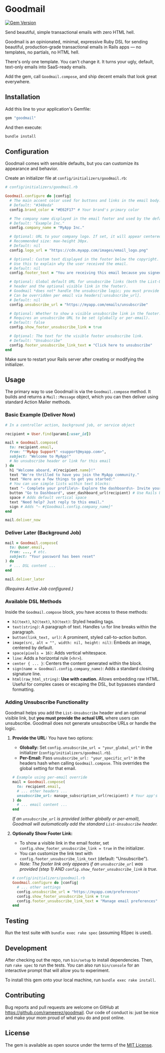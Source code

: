 # Goodmail
[![Gem Version](https://badge.fury.io/rb/pay.svg)](https://badge.fury.io/rb/pay)

Send beautiful, simple transactional emails with zero HTML hell.

Goodmail is an opinionated, minimal, expressive Ruby DSL for sending beautiful, production-grade transactional emails in Rails apps — no templates, no partials, no HTML hell.

There's only one template. You can't change it. It turns your ugly, default, text-only emails into SaaS-ready emails.

Add the gem, call `Goodmail.compose`, and ship decent emails that look great everywhere.

## Installation

Add this line to your application's Gemfile:

```ruby
gem "goodmail"
```

And then execute:

```bash
bundle install
```

## Configuration

Goodmail comes with sensible defaults, but you can customize its appearance and behavior.

Create an initializer file at `config/initializers/goodmail.rb`:

```ruby
# config/initializers/goodmail.rb

Goodmail.configure do |config|
  # The main accent color used for buttons and links in the email body.
  # Default: "#348eda"
  config.brand_color = "#E62F17" # Your brand's primary color

  # The company name displayed in the email footer and used by the default `sign` helper.
  # Default: "Example Inc."
  config.company_name = "MyApp Inc."

  # Optional: URL to your company logo. If set, it will appear centered in the header.
  # Recommended size: max-height 30px.
  # Default: nil
  config.logo_url = "https://cdn.myapp.com/images/email_logo.png"

  # Optional: Custom text displayed in the footer below the copyright.
  # Use this to explain why the user received the email.
  # Default: nil
  config.footer_text = "You are receiving this email because you signed up for an account at MyApp."

  # Optional: Global default URL for unsubscribe links (both the List-Unsubscribe
  # header and the optional visible link in the footer).
  # Goodmail *does not* handle the unsubscribe logic; you must provide a valid URL.
  # Can be overridden per email via headers[:unsubscribe_url].
  # Default: nil
  config.unsubscribe_url = "https://myapp.com/emails/unsubscribe"

  # Optional: Whether to show a visible unsubscribe link in the footer.
  # Requires an unsubscribe URL to be set (globally or per-email).
  # Default: false
  config.show_footer_unsubscribe_link = true

  # Optional: The text for the visible footer unsubscribe link.
  # Default: "Unsubscribe"
  config.footer_unsubscribe_link_text = "Click here to unsubscribe"
end
```

Make sure to restart your Rails server after creating or modifying the initializer.

## Usage

The primary way to use Goodmail is via the `Goodmail.compose` method. It builds and returns a `Mail::Message` object, which you can then deliver using standard Action Mailer methods.

### Basic Example (Deliver Now)

```ruby
# In a controller action, background job, or service object

recipient = User.find(params[:user_id])

mail = Goodmail.compose(
  to: recipient.email,
  from: ""MyApp Support" <support@myapp.com>",
  subject: "Welcome to MyApp!"
  # No unsubscribe header or link for this email
) do
  h1 "Welcome aboard, #{recipient.name}!"
  text "We're thrilled to have you join the MyApp community."
  text "Here are a few things to get you started:"
  # You can use simple lists within text blocks:
  text "- Complete your profile\n- Explore the dashboard\n- Invite your team"
  button "Go to Dashboard", user_dashboard_url(recipient) # Use Rails URL helpers
  space # Adds default vertical space
  text "Need help? Just reply to this email."
  sign # Adds "– #{Goodmail.config.company_name}"
end

mail.deliver_now
```

### Deliver Later (Background Job)

```ruby
mail = Goodmail.compose(
  to: @user.email,
  from: ..., # etc.
  subject: "Your password has been reset"
) do
  # ... DSL content ...
end

mail.deliver_later
```

*(Requires Active Job configured.)*

### Available DSL Methods

Inside the `Goodmail.compose` block, you have access to these methods:

*   `h1(text)`, `h2(text)`, `h3(text)`: Styled heading tags.
*   `text(string)`: A paragraph of text. Handles `\n` for line breaks within the paragraph.
*   `button(link_text, url)`: A prominent, styled call-to-action button.
*   `image(src, alt = "", width: nil, height: nil)`: Embeds an image, centered by default.
*   `space(pixels = 16)`: Adds vertical whitespace.
*   `line`: Adds a horizontal rule (`<hr>`).
*   `center { ... }`: Centers the content generated within the block.
*   `sign(name = Goodmail.config.company_name)`: Adds a standard closing signature line.
*   `html(raw_html_string)`: **Use with caution.** Allows embedding raw HTML. Useful for complex cases or escaping the DSL, but bypasses standard formatting.

### Adding Unsubscribe Functionality

Goodmail helps you add the `List-Unsubscribe` header and an optional visible link, but **you must provide the actual URL** where users can unsubscribe. Goodmail does not generate unsubscribe URLs or handle the logic.

1.  **Provide the URL:** You have two options:
    *   **Globally:** Set `config.unsubscribe_url = "your_global_url"` in the initializer (`config/initializers/goodmail.rb`).
    *   **Per-Email:** Pass `unsubscribe_url: "your_specific_url"` in the headers hash when calling `Goodmail.compose`. This overrides the global setting for that email.

    ```ruby
    # Example using per-email override
    mail = Goodmail.compose(
      to: recipient.email,
      # ... other headers ...
      unsubscribe_url: manage_subscription_url(recipient) # Your app's URL helper
    ) do
      # ... email content ...
    end
    ```
    *If an `unsubscribe_url` is provided (either globally or per-email), Goodmail will automatically add the standard `List-Unsubscribe` header.*

2.  **Optionally Show Footer Link:**
    *   To show a visible link in the email footer, set `config.show_footer_unsubscribe_link = true` in the initializer.
    *   You can customize the link text with `config.footer_unsubscribe_link_text` (default: "Unsubscribe").
    *   *Note: The footer link only appears if an `unsubscribe_url` was provided (step 1) AND `config.show_footer_unsubscribe_link` is true.* 

    ```ruby
    # config/initializers/goodmail.rb
    Goodmail.configure do |config|
      # ... other settings
      config.unsubscribe_url = "https://myapp.com/preferences"
      config.show_footer_unsubscribe_link = true
      config.footer_unsubscribe_link_text = "Manage email preferences"
    end
    ```

## Testing

Run the test suite with `bundle exec rake spec` (assuming RSpec is used).

## Development

After checking out the repo, run `bin/setup` to install dependencies. Then, run `rake spec` to run the tests. You can also run `bin/console` for an interactive prompt that will allow you to experiment.

To install this gem onto your local machine, run `bundle exec rake install`.

## Contributing

Bug reports and pull requests are welcome on GitHub at https://github.com/rameerez/goodmail. Our code of conduct is: just be nice and make your mom proud of what you do and post online.

## License

The gem is available as open source under the terms of the [MIT License](https://opensource.org/licenses/MIT).
